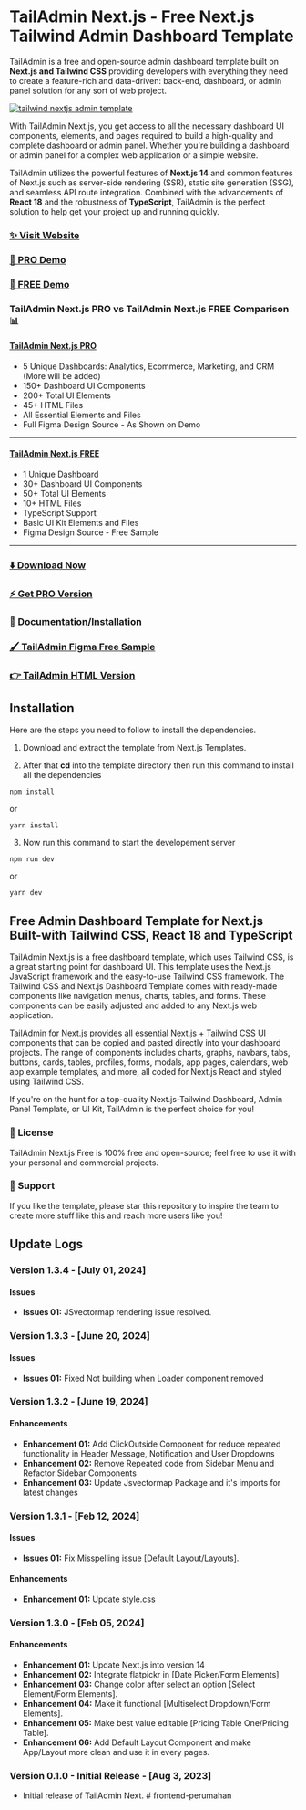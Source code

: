 # TailAdmin Next.js - Free Next.js Tailwind Admin Dashboard Template

TailAdmin is a free and open-source admin dashboard template built on **Next.js and Tailwind CSS** providing developers with everything they need to create a feature-rich and data-driven: back-end, dashboard, or admin panel solution for any sort of web project.

[![tailwind nextjs admin template](https://github.com/TailAdmin/free-nextjs-admin-dashboard/blob/main/tailadmin-nextjs.jpg)](https://nextjs-demo.tailadmin.com/)

With TailAdmin Next.js, you get access to all the necessary dashboard UI components, elements, and pages required to build a high-quality and complete dashboard or admin panel. Whether you're building a dashboard or admin panel for a complex web application or a simple website. 

TailAdmin utilizes the powerful features of **Next.js 14** and common features of Next.js such as server-side rendering (SSR), static site generation (SSG), and seamless API route integration. Combined with the advancements of **React 18** and the robustness of **TypeScript**, TailAdmin is the perfect solution to help get your project up and running quickly.

### [✨ Visit Website](https://tailadmin.com/)
### [🚀 PRO Demo](https://nextjs-demo.tailadmin.com/)
### [🚀 FREE Demo](https://nextjs-free-demo.tailadmin.com/)

### TailAdmin Next.js PRO vs TailAdmin Next.js FREE Comparison 📊

#### [TailAdmin Next.js PRO](https://nextjs-demo.tailadmin.com/)
- 5 Unique Dashboards: Analytics, Ecommerce, Marketing, and CRM (More will be added)
- 150+ Dashboard UI Components
- 200+ Total UI Elements
- 45+ HTML Files
- All Essential Elements and Files
- Full Figma Design Source - As Shown on Demo
___

#### [TailAdmin Next.js FREE](https://free-nextjs-demo.tailadmin.com/)
- 1 Unique Dashboard
- 30+ Dashboard UI Components
- 50+ Total UI Elements 
- 10+ HTML Files
- TypeScript Support
- Basic UI Kit Elements and Files
- Figma Design Source - Free Sample
___

### [⬇️ Download Now](https://tailadmin.com/download)

### [⚡ Get PRO Version](https://tailadmin.com/pricing)

### [📄 Documentation/Installation](https://tailadmin.com/docs)

### [🖌️ TailAdmin Figma Free Sample](https://www.figma.com/community/file/1214477970819985778)

### [👉 TailAdmin HTML Version](https://github.com/TailAdmin/tailadmin-free-tailwind-dashboard-template)


## Installation
Here are the steps you need to follow to install the dependencies.

1. Download and extract the template from Next.js Templates.

2. After that **cd** into the template directory then run this command to install all the dependencies

```
npm install
```
or

```
yarn install
```

3. Now run this command to start the developement server

```
npm run dev
```

or 

```
yarn dev
```


## Free Admin Dashboard Template for Next.js Built-with Tailwind CSS, React 18 and TypeScript
TailAdmin Next.js is a free dashboard template, which uses Tailwind CSS, is a great starting point for dashboard UI. This template uses the Next.js JavaScript framework and the easy-to-use Tailwind CSS framework. The Tailwind CSS and Next.js Dashboard Template comes with ready-made components like navigation menus, charts, tables, and forms. These components can be easily adjusted and added to any Next.js web application.

TailAdmin for Next.js provides all essential Next.js + Tailwind CSS UI components that can be copied and pasted directly into your dashboard projects. The range of components includes charts, graphs, navbars, tabs, buttons, cards, tables, profiles, forms, modals, app pages, calendars, web app example templates, and more, all coded for Next.js React and styled using Tailwind CSS.

If you're on the hunt for a top-quality Next.js-Tailwind Dashboard, Admin Panel Template, or UI Kit, TailAdmin is the perfect choice for you!

### 📄 License
TailAdmin Next.js Free is 100% free and open-source; feel free to use it with your personal and commercial projects.

### 💜 Support
If you like the template, please star this repository to inspire the team to create more stuff like this and reach more users like you!


## Update Logs

### Version 1.3.4 - [July 01, 2024]

#### Issues

- **Issues 01:** JSvectormap rendering issue resolved.

### Version 1.3.3 - [June 20, 2024]

#### Issues

- **Issues 01:** Fixed Not building when Loader component removed

### Version 1.3.2 - [June 19, 2024]

#### Enhancements

- **Enhancement 01:** Add ClickOutside Component for reduce repeated functionality in Header Message, Notification and User Dropdowns
- **Enhancement 02:** Remove Repeated code from Sidebar Menu and Refactor Sidebar Components
- **Enhancement 03:** Update Jsvectormap Package and it's imports for latest changes

### Version 1.3.1 - [Feb 12, 2024]

#### Issues

- **Issues 01:** Fix Misspelling issue [Default Layout/Layouts].

#### Enhancements
- **Enhancement 01:** Update style.css

### Version 1.3.0 - [Feb 05, 2024]

#### Enhancements

- **Enhancement 01:** Update Next.js into version 14
- **Enhancement 02:** Integrate flatpickr in [Date Picker/Form Elements]
- **Enhancement 03:** Change color after select an option [Select Element/Form Elements].
- **Enhancement 04:** Make it functional [Multiselect Dropdown/Form Elements].
- **Enhancement 05:** Make best value editable [Pricing Table One/Pricing Table].
- **Enhancement 06:** Add Default Layout Component and make App/Layout more clean and use it in every pages.

### Version 0.1.0 - Initial Release - [Aug 3, 2023]

- Initial release of TailAdmin Next.
#   f r o n t e n d - p e r u m a h a n  
 